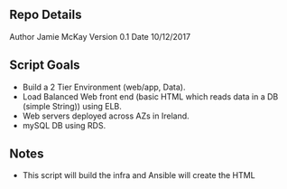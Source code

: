 ## Repo Details
Author Jamie McKay
Version 0.1
Date 10/12/2017

## Script Goals
* Build a 2 Tier Environment (web/app, Data). 
* Load Balanced Web front end (basic HTML which reads data in a DB (simple String)) using ELB. 
* Web servers deployed across AZs in Ireland. 
* mySQL DB using RDS.

## Notes
* This script will build the infra and Ansible will create the HTML
